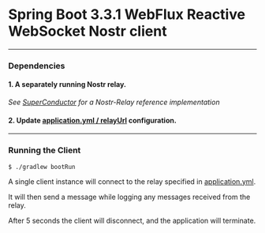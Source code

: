 # Spring Boot 3.3.1 WebFlux Reactive WebSocket Nostr client  #

----

### Dependencies ###
#### 1.  A separately running Nostr relay. ####  
_See [SuperConductor](https://github.com/avlo/superconductor) for a Nostr-Relay reference implementation_
#### 2. Update [application.yml / relayUrl](src/main/resources/application.yml#L13) configuration. ####  

----

### Running the Client ###
    $ ./gradlew bootRun

A single client instance will connect to the relay  specified in [application.yml](src/main/resources/application.yml#L13).  

It will then send a message while logging any messages received from the relay. 

After 5 seconds the client will disconnect, and the application will terminate.

